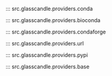 ::: src.glasscandle.providers.conda

::: src.glasscandle.providers.bioconda

::: src.glasscandle.providers.condaforge

::: src.glasscandle.providers.url

::: src.glasscandle.providers.pypi

::: src.glasscandle.providers.base

